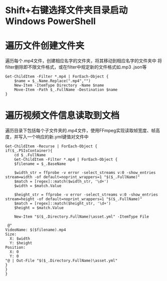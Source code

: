 # Shift+右键选择文件夹目录启动Windows PowerShell

# 遍历文件创建文件夹
遍历每个.mp4文件，创建相应名字的文件夹，将其移动到相应名字的文件夹中
将filter删除即不限文件格式，或在filter中规定新的文件格式如.mp3 .json等

    Get-ChildItem -Filter *.mp4 | ForEach-Object {
        $name = $_.Name.Replace(".mp4","")  
        New-Item -ItemType Directory -Name $name
        Move-Item -Path $_.FullName -Destination $name  
    }

# 遍历视频文件信息读取到文档
遍历目录下包括每个子文件夹的.mp4文件，使用FFmpeg实现读取帧宽度、帧高度，并写入一个响应的新.yml键值对文件中

    Get-ChildItem -Recurse | ForEach-Object {
    if($_.PSIsContainer){ 
        cd $_.FullName
        Get-ChildItem -Filter *.mp4 | ForEach-Object {
        $filename = $_.BaseName 
        
        $width_str = ffprobe -v error -select_streams v:0 -show_entries stream=width -of default=noprint_wrappers=1 "$($_.FullName)" 
        $match = [regex]::match($width_str, '\d+')    
        $width = $match.Value    
        
        $height_str = ffprobe -v error -select_streams v:0 -show_entries stream=height -of default=noprint_wrappers=1 "$($_.FullName)"
        $match = [regex]::match($height_str, '\d+')
        $height = $match.Value
    
        New-Item "$($_.Directory.FullName)\asset.yml" -ItemType File 
        
     @"   
    VideoName: $($filename).mp4
    Size:
      X: $width
      Y: $height
    Position:
      X: 0
      Y: 0
    "@ | Out-File "$($_.Directory.FullName)\asset.yml"    
    }
    }
    }
